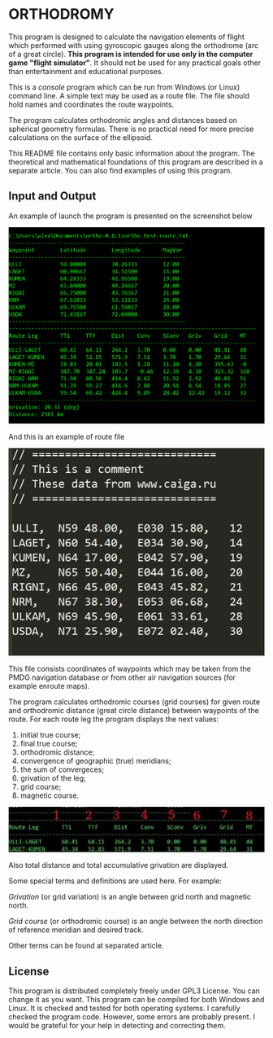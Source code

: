 
# ORTHODROMY

This program is designed to calculate the navigation elements of flight which 
performed with using gyroscopic gauges  along the orthodrome (arc of a great 
circle).  **This program is intended for use only in the computer game 
"flight simulator"**.  It should not be used for any practical goals other 
than entertainment and educational purposes. 

This is a *console* program which can be run from Windows (or Linux) command 
line. A simple text may be used as a route file. The file should hold names and
 coordinates the route waypoints.

The program calculates orthodromic angles and distances based on spherical 
geometry formulas.  There is no practical need for more precise calculations on 
the surface of the ellipsoid.

This README file contains only basic information about the program. 
The theoretical and mathematical foundations of this program are described in 
a separate article.  You can also find examples of using this program.

## Input and Output

An example of launch the program is presented on the screenshot below

![ortho-screen](ortho-screen.png)

And this is an example of route file

![test-route](test-route.png)

This file consists coordinates of waypoints which may be taken from the PMDG
navigation database or from other air navigation sources (for example 
enroute maps). 

The program calculates orthodromic courses (grid courses) for given route and 
orthodromic distance (great circle distance) between waypoints of the route. 
For each route leg the program displays the next values: 

 1. initial true course;
 2. final true course;
 3. orthodromic distance;
 4. convergence of geographic (true) meridians;
 5. the sum of convergeces;
 6. grivation of the leg;
 7. grid course;
 8. magnetic course.

![test-route](ortho-desc.png)

Also total distance and total accumulative grivation are displayed. 

Some special terms and definitions are used here. For example: 

*Grivation* (or grid variation) is an angle between grid north and magnetic north.

*Grid course* (or orthodromic course) is an angle between the north direction of reference meridian and desired track. 

Other terms can be found  at separated article.

## License

This program is distributed completely freely under GPL3 License. You can change
it as you want. This program can be compiled for both Windows and Linux. It is 
checked and tested for both operating systems. I carefully checked the program 
code. However, some errors are probably present. I would be grateful for your 
help in detecting and correcting them.



